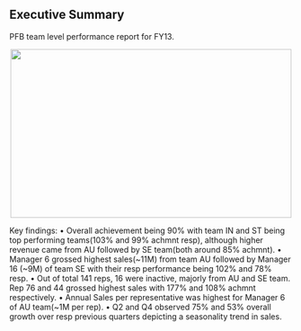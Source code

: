 ## **Executive Summary**

PFB team level performance report for FY13.

  <p align="center">
  <img width="500" height="300" src="https://github.com/shivbhanu/Data_Analyst-Portfolio_Project/blob/main/Excel_Projects/Sales_Team_Performance/summary_view.png">
</p>

 
 

Key findings:
•	Overall achievement being 90% with team IN and ST being top performing teams(103% and 99% achmnt resp), although higher revenue came from AU followed by SE team(both around 85% achmnt).
•	Manager 6 grossed highest sales(~11M) from team AU followed by Manager 16 (~9M) of team SE with their resp performance being 102% and 78% resp.
•	Out of total 141 reps, 16 were inactive, majorly from AU and SE team. Rep 76 and 44 grossed highest sales with 177% and 108% achmnt respectively.
•	Annual Sales per representative was highest for Manager 6 of AU team(~1M per rep).
•	Q2 and Q4 observed 75% and 53% overall growth over resp previous quarters depicting a seasonality trend in sales.




